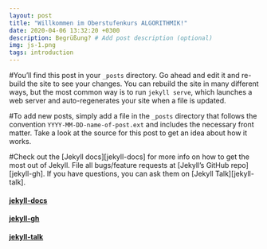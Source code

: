 ```yaml
---
layout: post
title: "Willkommen im Oberstufenkurs ALGORITHMIK!"
date: 2020-04-06 13:32:20 +0300
description: Begrüßung? # Add post description (optional)
img: js-1.png
tags: introduction
---
```


#You’ll find this post in your `_posts` directory. Go ahead and edit it and re-build the site to see your changes. You can rebuild the site in many different ways, but the most common way is to run `jekyll serve`, which launches a web server and auto-regenerates your site when a file is updated.

#To add new posts, simply add a file in the `_posts` directory that follows the convention `YYYY-MM-DD-name-of-post.ext` and includes the necessary front matter. Take a look at the source for this post to get an idea about how it works.

#Check out the [Jekyll docs][jekyll-docs] for more info on how to get the most out of Jekyll. File all bugs/feature requests at [Jekyll’s GitHub repo][jekyll-gh]. If you have questions, you can ask them on [Jekyll Talk][jekyll-talk].

#### [jekyll-docs](https://jekyllrb.com/docs/home)

#### [jekyll-gh](https://github.com/jekyll/jekyll)

#### [jekyll-talk](https://talk.jekyllrb.com/)
